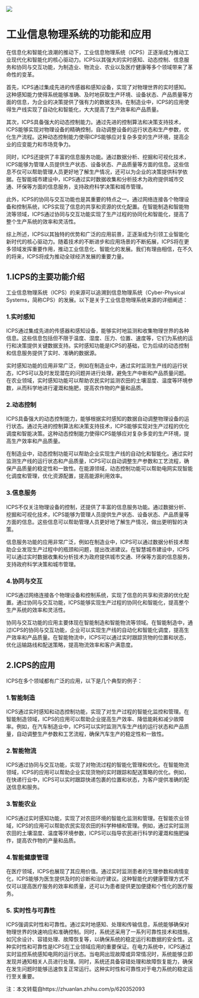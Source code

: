 
<!--
title: 工业信息物理系统的功能和应用
subtitle: 工业信息物理系统
author: 网络
keyword: 工业信息物理系统
published: 2024-04-27
topicImg: assets/0/md2.jpg
-->

![](assets/0/md2.jpg)
# 工业信息物理系统的功能和应用
在信息化和智能化浪潮的推动下，工业信息物理系统（ICPS）正逐渐成为推动工业现代化和智能化的核心驱动力。ICPS以其强大的实时感知、动态控制、信息服务和协同与交互功能，为制造业、物流业、农业以及医疗健康等多个领域带来了革命性的变革。

首先，ICPS通过集成先进的传感器和感知设备，实现了对物理世界的实时感知。这种感知能力使得系统能够准确、及时地获取生产环境、设备状态、产品质量等方面的信息，为企业的决策提供了强有力的数据支持。在制造业中，ICPS的应用使得生产线实现了自动化和智能化，大大提高了生产效率和产品质量。

其次，ICPS具备强大的动态控制能力。通过先进的控制算法和决策支持技术，ICPS能够实现对物理设备的精确控制，自动调整设备的运行状态和生产参数，优化生产流程。这种动态控制能力使得ICPS能够应对复杂多变的生产环境，提高企业的应变能力和市场竞争力。

同时，ICPS还提供了丰富的信息服务功能。通过数据分析、挖掘和可视化技术，ICPS能够为管理人员提供生产状态、设备状态、产品质量等方面的信息。这些信息不仅可以帮助管理人员更好地了解生产情况，还可以为企业的决策提供科学依据。在智能城市建设中，ICPS通过实时数据收集和分析技术为政府提供城市交通、环保等方面的信息服务，支持政府科学决策和城市管理。

此外，ICPS的协同与交互功能也是其重要的特点之一。通过网络连接各个物理设备和控制系统，ICPS实现了信息的共享和资源的优化配置。在智能制造和智能物流等领域，ICPS通过协同与交互功能实现了生产过程的协同化和智能化，提高了整个生产系统的效率和灵活性。

综上所述，ICPS以其独特的优势和广泛的应用前景，正逐渐成为引领工业智能化新时代的核心驱动力。随着技术的不断进步和应用场景的不断拓展，ICPS将在更多领域发挥重要作用，推动工业信息化、智能化的发展。我们有理由相信，在不久的将来，ICPS将成为推动全球经济发展的重要力量。
## 1.ICPS的主要功能介绍

工业信息物理系统（ICPS）的来源可以追溯到信息物理系统（Cyber-Physical Systems，简称CPS）的发展。以下是关于工业信息物理系统来源的详细阐述：

### 1.实时感知
ICPS通过集成先进的传感器和感知设备，能够实时地监测和收集物理世界的各种信息。这些信息包括但不限于温度、湿度、压力、位置、速度等，它们为系统的运行和决策提供关键数据支持。实时感知功能是ICPS的基础，它为后续的动态控制和信息服务提供了实时、准确的数据源。

实时感知功能的应用非常广泛，例如在制造业中，通过实时监测生产线的运行状态，ICPS可以及时发现潜在的问题并进行处理，避免生产中断和产品质量问题。在农业领域，实时感知功能可以帮助农民实时监测农田的土壤湿度、温度等环境参数，从而科学地进行灌溉和施肥，提高农作物的产量和品质。
### 2.动态控制
ICPS具备强大的动态控制能力，能够根据实时感知的数据自动调整物理设备的运行状态。通过先进的控制算法和决策支持技术，ICPS能够实现对生产过程的优化调度和智能决策。这种动态控制能力使得ICPS能够应对复杂多变的生产环境，提高生产效率和产品质量。

在制造业中，动态控制功能可以帮助企业实现生产线的自动化和智能化。通过实时监测生产线的运行状态和产品质量，ICPS可以自动调整生产参数和工艺流程，确保产品质量的稳定性和一致性。在能源领域，动态控制功能可以帮助电网实现智能化调度和管理，优化资源配置，提高能源利用效率。
### 3.信息服务
ICPS不仅关注物理设备的控制，还提供了丰富的信息服务功能。通过数据分析、挖掘和可视化技术，ICPS能够为管理人员提供生产状态、设备状态、产品质量等方面的信息。这些信息可以帮助管理人员更好地了解生产情况，做出更明智的决策。

信息服务功能的应用非常广泛，例如在制造业中，ICPS可以通过数据分析技术帮助企业发现生产过程中的瓶颈和问题，提出改进建议。在智慧城市建设中，ICPS可以通过实时数据收集和分析技术为政府提供城市交通、环保等方面的信息服务，支持政府科学决策和城市管理。
### 4.协同与交互
ICPS通过网络连接各个物理设备和控制系统，实现了信息的共享和资源的优化配置。通过协同与交互功能，ICPS能够实现生产过程的协同化和智能化，提高整个生产系统的效率和灵活性。

协同与交互功能的应用主要体现在智能制造和智能物流等领域。在智能制造中，通过ICPS的协同与交互功能，企业可以实现生产线的自动化和智能化调度，提高生产效率和产品质量。在智能物流中，ICPS可以通过实时跟踪货物的位置和状态，优化运输路线和配送策略，提高物流效率和客户满意度。


## 2.ICPS的应用

ICPS在多个领域都有广泛的应用，以下是几个典型的例子：



### 1.智能制造

ICPS通过实时感知和动态控制功能，实现了对生产过程的智能化监控和管理。在智能制造领域，ICPS的应用可以帮助企业提高生产效率、降低能耗和减少故障率。例如，在汽车制造业中，ICPS可以实时监测汽车生产线的运行状态和产品质量，自动调整生产参数和工艺流程，确保汽车生产的稳定性和一致性。


### 2.智能物流

ICPS通过协同与交互功能，实现了对物流过程的智能化管理和优化。在智能物流领域，ICPS的应用可以帮助企业实现货物的实时跟踪和配送策略的优化。例如，在快递行业中，ICPS可以实时跟踪快递包裹的位置和状态，为客户提供准确的配送信息和服务。



### 3.智能农业

ICPS通过实时感知功能，实现了对农田环境的智能化监测和管理。在智能农业领域，ICPS的应用可以帮助农民实现农田的科学种植和管理。例如，通过实时监测农田的土壤湿度、温度等环境参数，ICPS可以指导农民进行科学的灌溉和施肥操作，提高农作物的产量和品质。

### 4.智能健康管理

在医疗领域，ICPS也展现了其应用价值。通过实时监测患者的生理参数和病情变化，ICPS能够为医生提供及时的诊断和治疗建议。这种智能化的健康管理方式不仅可以提高医疗服务的效率和质量，还可以为患者提供更加便捷和个性化的医疗服务。



### 5. 实时性与可靠性

ICPS强调实时性和可靠性。通过实时地感知、处理和传输信息，系统能够确保对物理世界的快速响应和准确控制。同时，系统还采用了一系列可靠性技术和措施，如冗余设计、容错处理、故障恢复等，以确保系统的稳定运行和数据的安全性。这种实时性和可靠性是ICPS在工业领域应用的重要保证。在电力系统中，ICPS通过实时监控系统感知电网的运行状态。当电网出现故障或异常情况时，系统能够立即发现并通知相关人员进行处理。同时，系统还具备容错处理和故障恢复能力，确保在发生问题时能够迅速恢复正常运行。这种实时性和可靠性对于电力系统的稳定运行至关重要。



注：本文转载自https://zhuanlan.zhihu.com/p/620352093